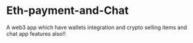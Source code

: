 # Eth-payment-and-Chat
A web3 app which have wallets integration and crypto selling items and chat app features also!!
